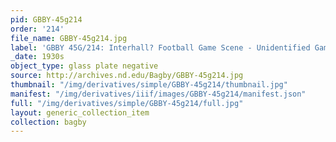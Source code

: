 ```yaml
---
pid: GBBY-45g214
order: '214'
file_name: GBBY-45g214.jpg
label: 'GBBY 45G/214: Interhall? Football Game Scene - Unidentified Game - c1930s'
_date: 1930s
object_type: glass plate negative
source: http://archives.nd.edu/Bagby/GBBY-45g214.jpg
thumbnail: "/img/derivatives/simple/GBBY-45g214/thumbnail.jpg"
manifest: "/img/derivatives/iiif/images/GBBY-45g214/manifest.json"
full: "/img/derivatives/simple/GBBY-45g214/full.jpg"
layout: generic_collection_item
collection: bagby
---
```

